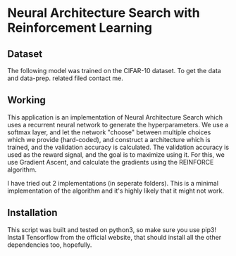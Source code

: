 # Neural Architecture Search with Reinforcement Learning
## Dataset

The following model was trained on the CIFAR-10 dataset. To get the data and data-prep. related filed contact me.

## Working
This application is an implementation of Neural Architecture Search which uses a recurrent neural network to generate the hyperparameters. We use a softmax layer, and let the network "choose" between multiple choices which we provide (hard-coded), and construct a architecture which is trained, and the validation accuracy is calculated. The validation accuracy is used as the reward signal, and the goal is to maximize using it. For this, we use Gradient Ascent, and calculate the gradients using the REINFORCE algorithm. 

I have tried out 2 implementations (in seperate folders). This is a minimal implementation of the algorithm and it's highly likely that it might not work.

## Installation
This script was built and tested on python3, so make sure you use pip3!
Install Tensorflow from the official website, that should install all the other dependencies too, hopefully.
